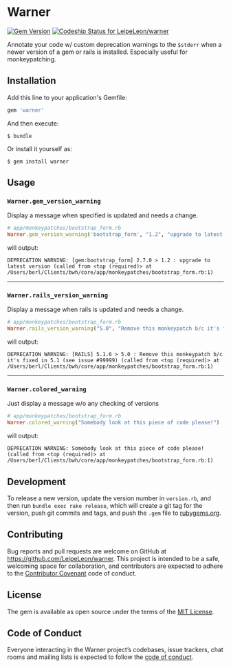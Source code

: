 # Warner

[![Gem Version](https://badge.fury.io/rb/warner.svg)](https://badge.fury.io/rb/warner) [![Codeship Status for LeipeLeon/warner](https://app.codeship.com/projects/951314e0-806a-0135-5d58-6a64ad6118ad/status?branch=master)](https://app.codeship.com/projects/246699)

Annotate your code w/ custom deprecation warnings to the `$stderr` when a newer version of a gem or rails is installed. Especially useful for monkeypatching.

## Installation

Add this line to your application's Gemfile:

```ruby
gem 'warner'
```

And then execute:

    $ bundle

Or install it yourself as:

    $ gem install warner

## Usage

### `Warner.gem_version_warning`

Display a message when specified is updated and needs a change.

```ruby
# app/monkeypatches/bootstrap_form.rb
Warner.gem_version_warning('bootstrap_form', "1.2", "upgrade to latest version")
```

will output:

```log
DEPRECATION WARNING: [gem:bootstrap_form] 2.7.0 > 1.2 : upgrade to latest version (called from <top (required)> at /Users/berl/Clients/bwh/core/app/monkeypatches/bootstrap_form.rb:1)
```
---

### `Warner.rails_version_warning`

Display a message when rails is updated and needs a change.

```ruby
# app/monkeypatches/bootstrap_form.rb
Warner.rails_version_warning("5.0", "Remove this monkeypatch b/c it's fixed in 5.1 (see issue #99999)")
```

will output:

```log
DEPRECATION WARNING: [RAILS] 5.1.6 > 5.0 : Remove this monkeypatch b/c it's fixed in 5.1 (see issue #99999) (called from <top (required)> at /Users/berl/Clients/bwh/core/app/monkeypatches/bootstrap_form.rb:1)
```

---
### `Warner.colored_warning`

Just display a message w/o any checking of versions

```ruby
# app/monkeypatches/bootstrap_form.rb
Warner.colored_warning("Somebody look at this piece of code please!")
```

will output:

```log
DEPRECATION WARNING: Somebody look at this piece of code please! (called from <top (required)> at /Users/berl/Clients/bwh/core/app/monkeypatches/bootstrap_form.rb:1)
```

## Development

To release a new version, update the version number in `version.rb`, and then run `bundle exec rake release`, which will create a git tag for the version, push git commits and tags, and push the `.gem` file to [rubygems.org](https://rubygems.org).

## Contributing

Bug reports and pull requests are welcome on GitHub at https://github.com/LeipeLeon/warner. This project is intended to be a safe, welcoming space for collaboration, and contributors are expected to adhere to the [Contributor Covenant](http://contributor-covenant.org) code of conduct.

## License

The gem is available as open source under the terms of the [MIT License](http://opensource.org/licenses/MIT).

## Code of Conduct

Everyone interacting in the Warner project’s codebases, issue trackers, chat rooms and mailing lists is expected to follow the [code of conduct](https://github.com/LeipeLeon/warner/blob/master/CODE_OF_CONDUCT.md).
